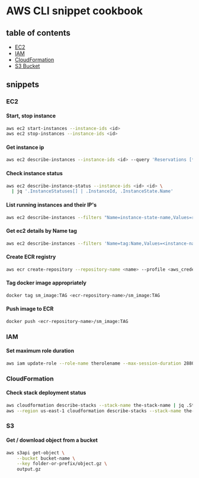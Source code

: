 # AWS CLI snippet cookbook

## table of contents

- [EC2](#ec2)
- [IAM](#iam)
- [CloudFormation](#CloudFormation)
- [S3 Bucket](#s3)

## snippets

### EC2

#### Start, stop instance

```sh
aws ec2 start-instances --instance-ids <id>
aws ec2 stop-instances --instance-ids <id>
```

#### Get instance ip

```sh
aws ec2 describe-instances --instance-ids <id> --query 'Reservations [*].Instances [*].PublicIpAddress' --output text
```

#### Check instance status

```sh
aws ec2 describe-instance-status --instance-ids <id> <id> \
  | jq '.InstanceStatuses[] | .InstanceId, .InstanceState.Name'
```

#### List running instances and their IP's

```sh
aws ec2 describe-instances --filters "Name=instance-state-name,Values=running" | jq '.Reservations[].Instances[] | .InstanceId, .PrivateIpAddress'
```

#### Get ec2 details by Name tag

```sh
aws ec2 describe-instances --filters 'Name=tag:Name,Values=<instance-name>'
```

#### Create ECR registry
```sh
aws ecr create-repository --repository-name <name> --profile <aws_credentials_profile>
```

#### Tag docker image appropriately

```sh
docker tag sm_image:TAG <ecr-repository-name>/sm_image:TAG
```

#### Push image to ECR

```sh
docker push <ecr-repository-name>/sm_image:TAG
```

### IAM

#### Set maximum role duration

```sh
aws iam update-role --role-name therolename --max-session-duration 28800
```


### CloudFormation

#### Check stack deployment status

```sh
aws cloudformation describe-stacks --stack-name the-stack-name | jq .Stacks[].StackStatus
aws --region us-east-1 cloudformation describe-stacks --stack-name the-stack-name | jq .Stacks[].StackStatus
```


### S3

#### Get / download object from a bucket

```sh
aws s3api get-object \
    --bucket bucket-name \
    --key folder-or-prefix/object.gz \
    output.gz
```
